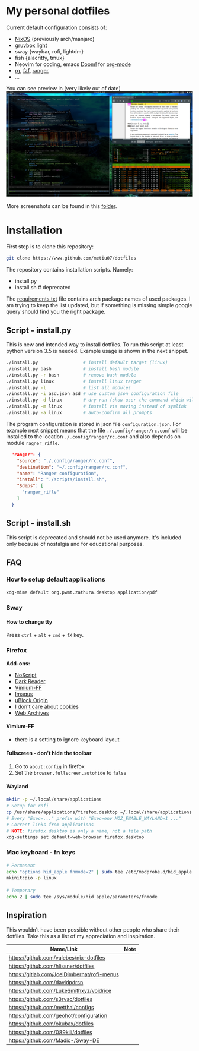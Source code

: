 # My personal dotfiles
Current default configuration consists of:

- [NixOS](https://nixos.org/) (previously arch/manjaro)
- [gruvbox light](https://github.com/morhetz/gruvbox)
- sway {waybar, rofi, lightdm}
- fish {alacritty, tmux}
- Neovim for coding, emacs [Doom!](https://github.com/hlissner/doom-emacs) for [org-mode](https://orgmode.org/)
- [rg](https://github.com/BurntSushi/ripgrep), [fzf](https://github.com/junegunn/fzf), [ranger](https://github.com/ranger/ranger)
- ...

You can see preview in (very likely out of date)
![Current state of dotfiles](./screenshots/23.6.2019.png)

More screenshots can be found in this [folder](screenshots).

# Installation

First step is to clone this repository:

```bash
git clone https://www.github.com/metiu07/dotfiles
```

The repository contains installation scripts. Namely:

- install.py
- install.sh # deprecated

The [requirements.txt](requirements.txt) file contains arch package names of used packages. I am
trying to keep the list updated, but if something is missing simple google query
should find you the right package.

## Script - install.py

This is new and intended way to install dotfiles. To run this script at least
python version 3.5 is needed. Example usage is shown in the next snippet.

```bash
./install.py                 # install default target (linux)
./install.py bash            # install bash module
./install.py -r bash         # remove bash module
./install.py linux           # install linux target
./install.py -l              # list all modules
./install.py -i asd.json asd # use custom json configuration file
./install.py -d linux        # dry run (show user the command which will be run)
./install.py -m linux        # install via moving instead of symlink
./install.py -a linux        # auto-confirm all prompts
```

The program configuration is stored in json file `configuration.json`. For
example next snippet means that the file `./.config/ranger/rc.conf` will be
installed to the location `./.config/ranger/rc.conf` and also depends on module
`ragner_rifle`.

```json
  "ranger": {
    "source": "./.config/ranger/rc.conf",
    "destination": "~/.config/ranger/rc.conf",
    "name": "Ranger configuration",
    "install": "./scripts/install.sh",
    "$deps": [
      "ranger_rifle"
    ]
  }
```

## Script - install.sh

This script is deprecated and should not be used anymore. It's included only
because of nostalgia and for educational purposes.

## FAQ
### How to setup default applications

```bash
xdg-mime default org.pwmt.zathura.desktop application/pdf
```

### Sway

#### How to change tty

Press `ctrl` + `alt` + `cmd` + `fX` key.

### Firefox
**Add-ons:**
- [NoScript](https://addons.mozilla.org/en-US/firefox/addon/noscript/)
- [Dark Reader](https://addons.mozilla.org/en-US/firefox/addon/darkreader/)
- [Vimium-FF](https://addons.mozilla.org/en-US/firefox/addon/vimium-ff/)
- [Imagus](https://addons.mozilla.org/en-US/firefox/addon/imagus/)
- [uBlock Origin](https://addons.mozilla.org/en-US/firefox/addon/ublock-origin/)
- [I don't care about cookies](https://addons.mozilla.org/en-US/firefox/addon/i-dont-care-about-cookies/)
- [Web Archives](https://addons.mozilla.org/en-US/firefox/addon/view-page-archive/)

#### Vimium-FF
- there is a setting to ignore keyboard layout

#### Fullscreen - don't hide the toolbar

1) Go to `about:config` in firefox
2) Set the `browser.fullscreen.autohide` to `false`

#### Wayland

```bash
mkdir -p ~/.local/share/applications
# Setup for rofi
cp /usr/share/applications/firefox.desktop ~/.local/share/applications
# Every "Exec=..." prefix with "Exec=env MOZ_ENABLE_WAYLAND=1 ..."
# Correct links from applications
# NOTE: firefox.desktop is only a name, not a file path
xdg-settings set default-web-browser firefox.desktop
```

### Mac keyboard - fn keys

```bash
# Permanent
echo "options hid_apple fnmode=2" | sudo tee /etc/modprobe.d/hid_apple.conf
mkinitcpio -p linux

# Temporary
echo 2 | sudo tee /sys/module/hid_apple/parameters/fnmode
```

## Inspiration

This wouldn't have been possible without other people who share their dotfiles. Take this as a list of my appreciation and inspiration.

|Name/Link|Note|
|-|-|
|https://github.com/valebes/nix-dotfiles | |
|https://github.com/hlissner/dotfiles | |
|https://gitlab.com/JoelDimbernat/rofi-menus | |
|https://github.com/davidpdrsn| |
|https://github.com/LukeSmithxyz/voidrice | |
|https://github.com/s3rvac/dotfiles | |
|https://github.com/metthal/configs | |
|https://github.com/geohot/configuration | |
|https://github.com/okubax/dotfiles | |
|https://github.com/089kili/dotfiles | | 
|https://github.com/Madic-/Sway-DE | |
